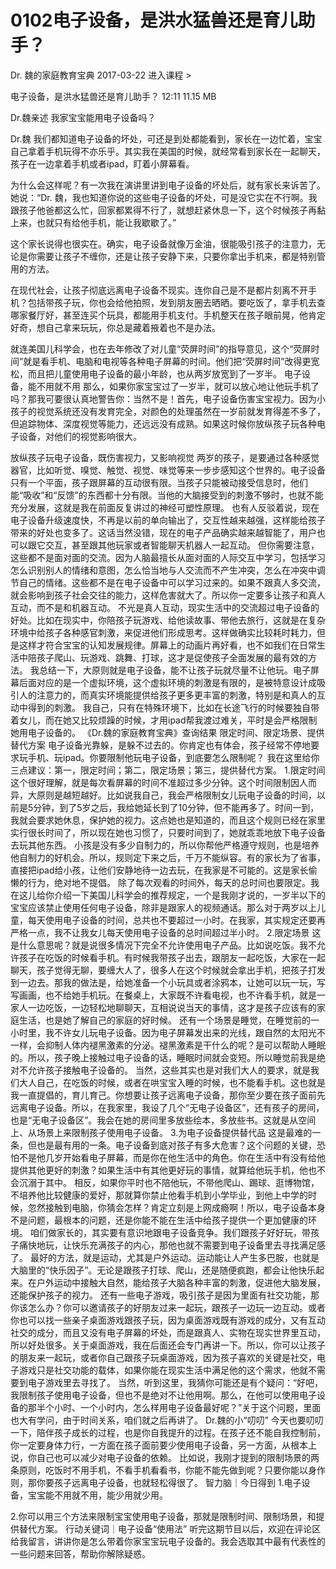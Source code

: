 # 0102电子设备，是洪水猛兽还是育儿助手？


Dr. 魏的家庭教育宝典
2017-03-22
进入课程 >

电子设备，是洪水猛兽还是育儿助手？
12:11 11.15 MB

Dr.魏亲述
我家宝宝能用电子设备吗？

Dr.魏
我们都知道电子设备的坏处，可还是到处都能看到，家长在一边忙着，宝宝自己拿着手机玩得不亦乐乎。其实我在美国的时候，就经常看到家长在一起聊天，孩子在一边拿着手机或者ipad，盯着小屏幕看。

为什么会这样呢？有一次我在演讲里讲到电子设备的坏处后，就有家长来诉苦了。她说：“Dr. 魏，我也知道你说的这些电子设备的坏处，可是没它实在不行啊。我跟孩子他爸都这么忙，回家都累得不行了，就想赶紧休息一下，这个时候孩子再黏上来，也就只有给他手机，能让我歇歇了。”

这个家长说得也很实在。确实，电子设备就像万金油，很能吸引孩子的注意力，无论是你需要让孩子不缠你，还是让孩子安静下来，只要你拿出手机来，都是特别管用的方法。

在现代社会，让孩子彻底远离电子设备不现实。连你自己是不是都片刻离不开手机？包括带孩子玩，你也会给他拍照，发到朋友圈去晒晒。要吃饭了，拿手机去查哪家餐厅好，甚至连买个玩具，都能用手机支付。手机整天在孩子眼前晃，他肯定好奇，想自己拿来玩玩，你总是藏着掖着也不是办法。

就连美国儿科学会，也在去年修改了对儿童“荧屏时间”的指导意见，这个“荧屏时间”就是看手机、电脑和电视等各种电子屏幕的时间。他们把“荧屏时间”改得更宽松，而且把儿童使用电子设备的最小年龄，也从两岁放宽到了一岁半。
电子设备，能不用就不用
那么，如果你家宝宝过了一岁半，就可以放心地让他玩手机了吗？那我可要很认真地警告你：当然不是！首先，电子设备伤害宝宝视力。因为小孩子的视觉系统还没有发育完全，对颜色的处理虽然在一岁前就发育得差不多了，但追踪物体、深度视觉等能力，还远远没有成熟。如果这时候你放纵孩子玩各种电子设备，对他们的视觉影响很大。

放纵孩子玩电子设备，既伤害视力，又影响视觉
两岁的孩子，是要通过各种感觉器官，比如听觉、嗅觉、触觉、视觉、味觉等来一步步感知这个世界的。电子设备只有一个平面，孩子跟屏幕的互动很有限。当孩子只能被动接受信息时，他们能“吸收”和“反馈”的东西都十分有限。当他的大脑接受到的刺激不够时，也就不能充分发展，这就是我在前面反复讲过的神经可塑性原理。
也有人反驳着说，现在电子设备升级速度快，不再是以前的单向输出了，交互性越来越强，这样能给孩子带来的好处也变多了。这话当然没错，现在的电子产品确实越来越智能了，用户也可以跟它交互，甚至跟其他玩家或者智能聊天机器人一起互动。
但你需要注意，这些都不是面对面的交流。因为人脑最擅长从面对面的人际交互中学习，包括学习怎么识别别人的情绪和意图，怎么恰当地与人交流而不产生冲突，怎么在冲突中调节自己的情绪。这些都不是在电子设备中可以学习过来的。如果不跟真人多交流，就会影响到孩子社会交往的能力，这样危害就大了。所以你一定要多让孩子和真人互动，而不是和机器互动。
不光是真人互动，现实生活中的交流超过电子设备的好处。比如在现实中，你陪孩子玩游戏、给他读故事、带他去旅行，这就是在复杂环境中给孩子各种感官刺激，来促进他们形成思考。这样做确实比较耗时耗力，但是这样才符合宝宝的认知发展规律。屏幕上的动画片再好看，也不如我们在日常生活中陪孩子爬山、玩游戏、跳舞、打球，这才是促使孩子全面发展的最有效的方法。
我总结一下，大原则就是电子设备，能不让孩子玩就尽量不让他玩。电子屏幕后面对应的是一个虚拟环境，这个虚拟环境的刺激是有限的，是被特意设计成吸引人的注意力的，而真实环境能提供给孩子更多更丰富的刺激，特别是和真人的互动中得到的刺激。
我自己，只有在特殊环境下，比如在长途飞行的时候要独自带着女儿，而在她又比较烦躁的时候，才用ipad帮我渡过难关，平时是会严格限制她用电子设备的。
《Dr.魏的家庭教育宝典》查询结果
限定时间、限定场景、提供替代方案
电子设备光靠躲，是躲不过去的。你肯定也有体会，孩子经常不停地要求玩手机、玩ipad。你要限制他玩电子设备，到底要怎么限制呢？
我在这里给你三点建议：第一，限定时间；第二，限定场景；第三，提供替代方案。
1.限定时间
这个很好理解，就是每次看屏幕的时间不准超过多少分钟。这个时间限制因人而异，大原则是越短越好。比如说我自己，我会严格限制女儿玩电子设备的时间，以前是5分钟，到了5岁之后，我给她延长到了10分钟，但不能再多了。时间一到，我就会要求她休息，保护她的视力。这点她也是知道的，而且这个规则已经在家里实行很长时间了，所以现在她也习惯了，只要时间到了，她就乖乖地放下电子设备去玩其他东西。
小孩是没有多少自制力的，所以你帮他严格遵守规则，也是培养他自制力的好机会。所以，规则定下来之后，千万不能纵容。有的家长为了省事，直接把ipad给小孩，让他们安静地待一边去玩，在我家是不可能的。这是家长偷懒的行为，绝对地不提倡。
除了每次观看的时间外，每天的总时间也要限定。我在这儿给你介绍一下美国儿科学会的推荐规定，一个是我刚才说的，一岁半以下的宝宝应该禁止使用任何电子设备，除非是跟家人的视频通话。那么对于两岁以上儿童，每天使用电子设备的时间，总共也不要超过一小时。在我家，其实规定还要再严格一点，我不让我女儿每天使用电子设备的总时间超过半小时。
2.限定场景
这是什么意思呢？就是说很多情况下完全不允许使用电子产品。比如说吃饭。我不允许孩子在吃饭的时候看手机。有时候我带孩子出去，跟朋友一起吃饭，大家在一起聊天，孩子觉得无聊，要缠大人了，很多人在这个时候就会拿出手机，把孩子打发到一边去。那我的做法是，给她准备一个小玩具或者涂鸦本，让她可以玩一玩，写写画画，也不给她手机玩。在餐桌上，大家既不许看电视，也不许看手机，就是一家人一边吃饭，一边轻松地聊聊天，互相说说当天的事情，这才是孩子应该有的家庭生活，也是她了解自己的家庭的好时候。
还有一个场景是睡觉，在睡觉前的一小时里，我不许女儿玩电子设备。因为电子屏幕发出来的光线，跟自然的太阳光不一样，会抑制人体内褪黑激素的分泌。褪黑激素是干什么的呢？是可以帮助人睡眠的。所以，孩子晚上接触过电子设备的话，睡眠时间就会变短。所以睡觉前我是绝对不允许孩子接触电子设备的。
当然，这些其实也是对我们大人的要求，就是我们大人自己，在吃饭的时候，或者在哄宝宝入睡的时候，也不能看手机。这也就是我一直提倡的，育儿育己。你想要让孩子远离电子设备，那你至少要在孩子面前先远离电子设备。所以，在我家里，我设了几个“无电子设备区”，还有孩子的房间，也是“无电子设备区”。我会在她的房间里多放些绘本，多放些书。这就是从空间上、从场景上来限制孩子使用电子设备。
3.为电子设备提供替代品
这是最难的一条，但也是最有用的一条。电子设备到底对孩子有多大危害？这个问题的关键，恐怕不是他几岁开始看电子屏幕，而是你在他生活中的角色。你在生活中有没有给他提供其他更好的刺激？如果生活中有其他更好玩的事情，就算给他玩手机，他也不会沉溺于其中。
相反，如果你平时也不陪他玩，不带他爬山、踢球、逛博物馆，不培养他比较健康的爱好，那就算你禁止他看手机到小学毕业，到他上中学的时候，忽然接触到电脑，你猜会怎样？肯定立刻是上网成瘾啊！所以，电子设备本身不是问题，最根本的问题，还是你能不能在生活中给孩子提供一个更加健康的环境。
咱们做家长的，其实要有意识地跟电子设备竞争。我们跟孩子好好玩，带孩子痛快地玩，让快乐充满孩子的内心，那他也就不需要到电子设备里去寻找满足感了。
最好的方法，就是运动，尤其是户外运动。运动能让人产生多巴胺，也就是大脑里的“快乐因子”。无论是跟孩子打球、爬山，还是随便疯跑，都会让他快乐起来。在户外运动中接触大自然，能给孩子大脑各种丰富的刺激，促进他大脑发展，还能保护孩子的视力。
还有一些电子游戏，吸引孩子是因为里面有社交功能，那你该怎么办？你可以邀请孩子的好朋友过来一起玩，跟孩子一边玩一边互动。或者你也可以找一些亲子桌面游戏跟孩子玩，因为桌面游戏既有游戏的成分，又有互动社交的成分，而且又没有电子屏幕的坏处，而是跟真人、实物在现实世界里互动，所以好处很多。关于桌面游戏，我在后面还会专门再讲一下。所以，你可以让孩子的朋友来一起玩，或者你自己跟孩子玩桌面游戏，因为孩子喜欢的关键是社交，电子游戏只是社交功能的载体，如果你能在现实生活中满足他的这个需求，他就不需要到电子游戏里去寻找了。
当然，听到这里，我猜你可能还是有个疑问：“好吧，我限制孩子使用电子设备，但也不是绝对不让他用啊。那么，在他可以使用电子设备的那半个小时、一个小时内，怎么样用电子设备最好呢？”关于这个问题，里面也大有学问，由于时间关系，咱们就之后再讲了。
Dr.魏的小“叨叨”
今天也要叨叨一下，陪伴孩子成长的过程，也是你自我提升的过程。在孩子还不能自我控制前，你一定要身体力行，一方面在孩子面前要少使用电子设备，另一方面，从根本上说，你自己也可以减少对电子设备的依赖。
比如说，我刚才提到的限制场景的两条原则，吃饭时不用手机，不看手机看看书，你能不能先做到呢？只要你能以身作则，那你要孩子远离电子设备，也就轻松得很了。
智力脑｜今日得到
1.电子设备，宝宝能不用就不用，能少用就少用。

2.你可以用三个方法来限制宝宝使用电子设备，那就是限制时间、限制场景，和提供替代方案。
行动关键词｜电子设备“使用法”
听完这期节目以后，欢迎在评论区给我留言，讲讲你是怎么带着你家宝宝玩电子设备的。我会选取其中最有代表性的一些问题来回答，帮助你解除疑惑。

